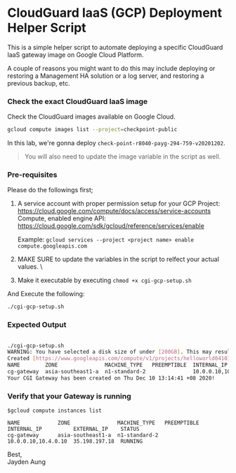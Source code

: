 # CloudGuard IaaS (GCP) Deployment Helper Script

This is a simple helper script to automate deploying a specific CloudGuard IaaS gateway image on Google Cloud Platform.

A couple of reasons you might want to do this may include deploying or restoring a Management HA solution or a log server, and restoring a previous backup, etc.

### Check the exact CloudGuard IaaS image 

Check the CloudGuard images available on Google Cloud.

```bash
gcloud compute images list --project=checkpoint-public 
```

In this lab, we're gonna deploy ```check-point-r8040-payg-294-759-v20201202```.

> You will also need to update the image variable in the script as well.

### Pre-requisites 

Please do the followings first;

1. A service account with proper permission setup for your GCP Project: https://cloud.google.com/compute/docs/access/service-accounts 
Compute, enabled engine API: https://cloud.google.com/sdk/gcloud/reference/services/enable

   Example: ```gcloud services --project <project name> enable compute.googleapis.com```

2. MAKE SURE to update the variables in the script to relfect your actual values. \

3. Make it executable by executing  ```chmod +x cgi-gcp-setup.sh``` 


And Execute the following:

```bash
./cgi-gcp-setup.sh
```

### Expected Output

```bash

./cgi-gcp-setup.sh
WARNING: You have selected a disk size of under [200GB]. This may result in poor I/O performance. For more information, see: https://developers.google.com/compute/docs/disks#performance.
Created [https://www.googleapis.com/compute/v1/projects/helloworld041019/zones/asia-southeast1-a/instances/cg-gateway].
NAME        ZONE               MACHINE_TYPE   PREEMPTIBLE  INTERNAL_IP          EXTERNAL_IP    STATUS
cg-gateway  asia-southeast1-a  n1-standard-2               10.0.0.10,10.4.0.10  35.198.197.18  RUNNING
Your CGI Gateway has been created on Thu Dec 10 13:14:41 +08 2020!

```

### Verify that your Gateway is running

```
$gcloud compute instances list  

NAME            ZONE               MACHINE_TYPE   PREEMPTIBLE  INTERNAL_IP          EXTERNAL_IP    STATUS
cg-gateway      asia-southeast1-a  n1-standard-2               10.0.0.10,10.4.0.10  35.198.197.18  RUNNING
```


Best, \
Jayden Aung